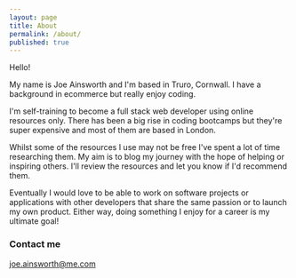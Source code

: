 ```yaml
---
layout: page
title: About
permalink: /about/
published: true
---
```



Hello! 

My name is Joe Ainsworth and I'm based in Truro, Cornwall. I have a background in ecommerce but really enjoy coding.

I'm self-training to become a full stack web developer using online resources only. There has been a big rise in coding bootcamps but they're super expensive and most of them are based in London.

Whilst some of the resources I use may not be free I've spent a lot of time researching them. My aim is to blog my journey with the hope of helping or inspiring others. I'll review the resources and let you know if I'd recommend them.

Eventually I would love to be able to work on software projects or applications with other developers that share the same passion or to launch my own product. Either way, doing something I enjoy for a career is my ultimate goal!

### Contact me

[joe.ainsworth@me.com](mailto:joe.ainsworth@me.com)
